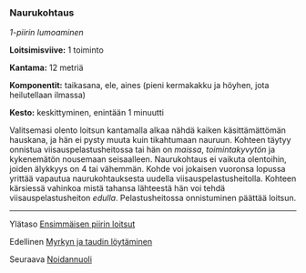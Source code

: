 ### Naurukohtaus

*1-piirin lumoaminen*

**Loitsimisviive:** 1 toiminto

**Kantama:** 12 metriä

**Komponentit:** taikasana, ele, aines (pieni kermakakku ja
höyhen, jota heilutellaan ilmassa)

**Kesto:** keskittyminen, enintään 1 minuutti

Valitsemasi olento loitsun kantamalla alkaa nähdä kaiken käsittämättömän
hauskana, ja hän ei pysty muuta kuin tikahtumaan
nauruun. Kohteen täytyy onnistua viisauspelastusheitossa tai
hän on *maissa*, *toimintakyvytön* ja kykenemätön nousemaan
seisaalleen. Naurukohtaus ei vaikuta olentoihin, joiden älykkyys
on 4 tai vähemmän. Kohde voi jokaisen vuoronsa lopussa
yrittää vapautua naurukohtauksesta uudella viisauspelastusheitolla.
Kohteen kärsiessä vahinkoa mistä tahansa lähteestä
hän voi tehdä viisauspelastusheiton *edulla*. Pelastusheitossa
onnistuminen päättää loitsun.

----

Ylätaso [Ensimmäisen piirin loitsut](1_piirin_loitsut.md)

Edellinen [Myrkyn ja taudin löytäminen](Myrkyn_ja_taudin_löytäminen.md)

Seuraava [Noidannuoli](Noidannuoli.md)